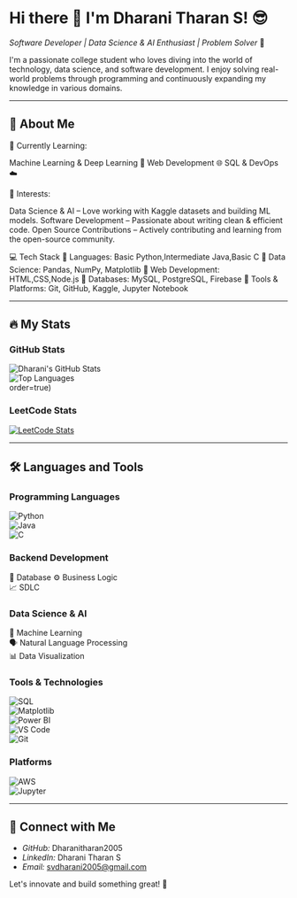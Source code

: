 # Hi there 👋 I'm Dharani Tharan S! 😎  
 
*Software Developer | Data Science & AI Enthusiast | Problem Solver* 🚀  
 
I'm a passionate college student who loves diving into the world of technology, data science, and software development. I enjoy solving real-world problems through programming and continuously expanding my knowledge in various domains.


---  
## 🌟 About Me  

🌱 Currently Learning:

Machine Learning & Deep Learning 🤖
Web Development 🌐
SQL & DevOps ☁️

🔭 Interests:

Data Science & AI – Love working with Kaggle datasets and building ML models.
Software Development – Passionate about writing clean & efficient code.
Open Source Contributions – Actively contributing and learning from the open-source community.


💻 Tech Stack
🔹 Languages: Basic Python,Intermediate Java,Basic C
🔹 Data Science: Pandas, NumPy, Matplotlib
🔹 Web Development: HTML,CSS,Node.js
🔹 Databases: MySQL, PostgreSQL, Firebase
🔹 Tools & Platforms: Git, GitHub, Kaggle, Jupyter Notebook 

---  
## 🔥 My Stats  

### GitHub Stats  
![Dharani's GitHub Stats](https://github-readme-stats.vercel.app/api?username=Dharanitharan2005&show_icons=true&theme=radical)  
![Top Languages](https://github-readme-stats.vercel.app/api/top-langs/?username=Dharanitharan2005&layout=compact&theme=radical)  
order=true)  

### LeetCode Stats  
[![LeetCode Stats](https://leetcard.jacoblin.cool/svdharani2005?theme=dark&font=Abel&ext=heatmap)](https://leetcode.com/u/svdharani2005/)  

---  
## 🛠 Languages and Tools  

### Programming Languages  
![Python](https://img.shields.io/badge/Python-3776AB?style=for-the-badge&logo=python&logoColor=white)  
![Java](https://img.shields.io/badge/Java-ED8B00?style=for-the-badge&logo=java&logoColor=white)  
![C](https://img.shields.io/badge/C-00599C?style=for-the-badge&logo=c&logoColor=white)  

### Backend Development  
🔗 Database
⚙ Business Logic  
📈 SDLC  

### Data Science & AI  
🤖 Machine Learning  
🗣 Natural Language Processing  
📊 Data Visualization  

### Tools & Technologies  
![SQL](https://img.shields.io/badge/SQL-4479A1?style=for-the-badge&logo=sql&logoColor=white)  
![Matplotlib](https://img.shields.io/badge/Matplotlib-11557C?style=for-the-badge&logo=python&logoColor=white)  
![Power BI](https://img.shields.io/badge/Power%20BI-F2C811?style=for-the-badge&logo=power%20bi&logoColor=black)  
![VS Code](https://img.shields.io/badge/VS%20Code-007ACC?style=for-the-badge&logo=visual-studio-code&logoColor=white)  
![Git](https://img.shields.io/badge/Git-F05032?style=for-the-badge&logo=git&logoColor=white)   

### Platforms  
![AWS](https://img.shields.io/badge/AWS-232F3E?style=for-the-badge&logo=amazon-aws&logoColor=white)    
![Jupyter](https://img.shields.io/badge/Jupyter-F37626?style=for-the-badge&logo=jupyter&logoColor=white)  

---  
## 💼 Connect with Me  

- *GitHub:*  Dharanitharan2005
- *LinkedIn:*  Dharani Tharan S
- *Email:* svdharani2005@gmail.com  

Let's innovate and build something great! 🚀
